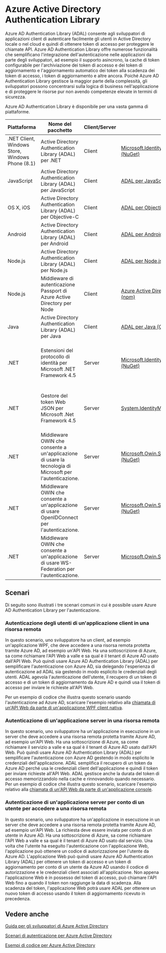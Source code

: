<properties
   pageTitle="Azure Active Directory Authentication Library | Microsoft Azure"
   description="Azure AD Authentication Library (ADAL) consente agli sviluppatori di applicazioni client di autenticare facilmente gli utenti in Active Directory locale o nel cloud e quindi di ottenere token di accesso per proteggere le chiamate API."
   services="active-directory"
   documentationCenter=""
   authors="msmbaldwin"
   manager="mbaldwin"
   editor="mbaldwin" />
<tags
   ms.service="active-directory"
   ms.devlang="na"
   ms.topic="article"
   ms.tgt_pltfrm="na"
   ms.workload="identity"
   ms.date="11/17/2015"
   ms.author="mbaldwin" />

# Azure Active Directory Authentication Library

Azure AD Authentication Library (ADAL) consente agli sviluppatori di applicazioni client di autenticare facilmente gli utenti in Active Directory locale o nel cloud e quindi di ottenere token di accesso per proteggere le chiamate API. Azure AD Authentication Library offre numerose funzionalità che semplificano l'integrazione dell'autenticazione nelle applicazioni da parte degli sviluppatori, ad esempio il supporto asincrono, la cache di token configurabile per l'archiviazione dei token di accesso e dei token di aggiornamento e l'aggiornamento automatico dei token alla scadenza dei token di accesso, i token di aggiornamento e altre ancora. Poiché Azure AD Authentication Library gestisce la maggior parte della complessità, gli sviluppatori possono concentrarsi sulla logica di business nell'applicazione e di proteggere le risorse pur non avendo competenze elevate in termini di sicurezza.

Azure AD Authentication Library è disponibile per una vasta gamma di piattaforme.

|Piattaforma|Nome del pacchetto|Client/Server|Scaricare|Codice sorgente|Esempio|
|---|---|---|---|---|---|
|.NET Client, Windows Store, Windows Phone (8.1)|Active Directory Authentication Library (ADAL) per .NET|Client|[Microsoft.IdentityModel.Clients.ActiveDirectory (NuGet)](https://www.nuget.org/packages/Microsoft.IdentityModel.Clients.ActiveDirectory)|[ADAL per .NET (GitHub)](https://github.com/AzureAD/azure-activedirectory-library-for-dotnet)||
|JavaScript|Active Directory Authentication Library (ADAL) per JavaScript|Client|[ADAL per JavaScript (GitHub)](https://github.com/AzureAD/azure-activedirectory-library-for-js)|[ADAL per JavaScript (GitHub)](https://github.com/AzureAD/azure-activedirectory-library-for-js)|[SinglePageApp-DotNet (GitHub)](https://github.com/AzureADSamples/SinglePageApp-DotNet)|
|OS X, iOS|Active Directory Authentication Library (ADAL) per Objective-C|Client|[ADAL per Objective-C (CocoaPods)](https://cocoapods.org/?q=adal%20io)|[ADAL per Objective-C (GitHub)](https://github.com/AzureAD/azure-activedirectory-library-for-objc)|[NativeClient-iOS (GitHub)](https://github.com/AzureADSamples/NativeClient-iOS)|
|Android|Active Directory Authentication Library (ADAL) per Android|Client|[ADAL per Android (The Central Repository)](http://search.maven.org/remotecontent?filepath=com/microsoft/aad/adal/)|[ADAL per Android (GitHub)](https://github.com/AzureAD/azure-activedirectory-library-for-android)|[NativeClient-Android (GitHub)](https://github.com/AzureADSamples/NativeClient-Android)|
|Node.js|Active Directory Authentication Library (ADAL) per Node.js|Client|[ADAL per Node.js (npm)](https://www.npmjs.com/package/adal-node)|[ADAL per Node.js (GitHub)](https://github.com/AzureAD/azure-activedirectory-library-for-nodejs)|[WebAPI-Nodejs (GitHub)](https://github.com/AzureADSamples/WebAPI-Nodejs)|
|Node.js|Middleware di autenticazione Passport di Azure Active Directory per Node|Client|[Azure Active Directory Passport per Node.js (npm)](https://www.npmjs.com/package/passport-azure-ad)|[Azure Active Directory per Node.js (Github)](https://github.com/AzureAD/passport-azure-ad)||
|Java|Active Directory Authentication Library (ADAL) per Java|Client|[ADAL per Java (GitHub)](https://github.com/AzureAD/azure-activedirectory-library-for-java)|[ADAL per Java (GitHub)](https://github.com/AzureAD/azure-activedirectory-library-for-java)||
|.NET|Estensioni del protocollo di identità per Microsoft .NET Framework 4.5|Server|[Microsoft.IdentityModel.Protocol.Extensions (NuGet)](https://www.nuget.org/packages/Microsoft.IdentityModel.Protocol.Extensions)|[Estensioni del modello di identità di Azure AD per .NET (GitHub)](https://github.com/AzureAD/azure-activedirectory-identitymodel-extensions-for-dotnet)||
|.NET|Gestore del token Web JSON per Microsoft .Net Framework 4.5|Server|[System.IdentityModel.Tokens.Jwt (NuGet)](https://www.nuget.org/packages/System.IdentityModel.Tokens.Jwt)|[Estensioni del modello di identità di Azure AD per .NET (GitHub)](https://github.com/AzureAD/azure-activedirectory-identitymodel-extensions-for-dotnet)||
|.NET|Middleware OWIN che consente a un'applicazione di usare la tecnologia di Microsoft per l'autenticazione.|Server|[Microsoft.Owin.Security.ActiveDirectory (NuGet)](https://www.nuget.org/packages/Microsoft.Owin.Security.ActiveDirectory/)|[OWIN (CodePlex)](http://katanaproject.codeplex.com)||
|.NET|Middleware OWIN che consente a un'applicazione di usare OpenIDConnect per l'autenticazione.|Server|[Microsoft.Owin.Security.OpenIdConnect (NuGet)](https://www.nuget.org/packages/Microsoft.Owin.Security.OpenIdConnect)|[OWIN (CodePlex)](http://katanaproject.codeplex.com)|[WebApp-OpenIDConnecty-DotNet (GitHub)](https://github.com/AzureADSamples/WebApp-OpenIDConnect-DotNet)|
|.NET|Middleware OWIN che consente a un'applicazione di usare WS-Federation per l'autenticazione.|Server|[Microsoft.Owin.Security.WsFederation (NuGet)](https://www.nuget.org/packages/Microsoft.Owin.Security.WsFederation)|[OWIN (CodePlex)](http://katanaproject.codeplex.com)|[WebApp-WSFederation-DotNet (GitHub)](https://github.com/AzureADSamples/WebApp-WSFederation-DotNet)|

## Scenari

Di seguito sono illustrati i tre scenari comuni in cui è possibile usare Azure AD Authentication Library per l'autenticazione.

### Autenticazione degli utenti di un'applicazione client in una risorsa remota

In questo scenario, uno sviluppatore ha un client, ad esempio un'applicazione WPF, che deve accedere a una risorsa remota protetta tramite Azure AD, ad esempio un'API Web. Ha una sottoscrizione di Azure, sa come richiamare l'API Web a valle e sa qual è il tenant di Azure AD usato dall'API Web. Può quindi usare Azure AD Authentication Library (ADAL) per semplificare l'autenticazione con Azure AD, sia delegando l'esperienza di autenticazione ad ADAL sia gestendo in modo esplicito le credenziali degli utenti. ADAL agevola l'autenticazione dell'utente, il recupero di un token di accesso e di un token di aggiornamento da Azure AD e quindi usa il token di accesso per inviare le richieste all'API Web.

Per un esempio di codice che illustra questo scenario usando l'autenticazione ad Azure AD, scaricare l'esempio relativo alla [chiamata di un'API Web da parte di un'applicazione WPF client nativa](https://github.com/azureadsamples/nativeclient-dotnet).

### Autenticazione di un'applicazione server in una risorsa remota

In questo scenario, uno sviluppatore ha un'applicazione in esecuzione in un server che deve accedere a una risorsa remota protetta tramite Azure AD, ad esempio un'API Web. Ha una sottoscrizione di Azure, sa come richiamare il servizio a valle e sa qual è il tenant di Azure AD usato dall'API Web. Può quindi usare Azure AD Authentication Library (ADAL) per semplificare l'autenticazione con Azure AD gestendo in modo esplicito le credenziali dell'applicazione. ADAL semplifica il recupero di un token da Azure AD perché usa le credenziali client dell'applicazione e quindi il token per inviare richieste all'API Web. ADAL gestisce anche la durata del token di accesso memorizzandolo nella cache e rinnovandolo quando necessario. Per un esempio di codice che illustra questo scenario, scaricare l'esempio relativo alla [chiamata di un'API Web da parte di un'applicazione console](https://github.com/AzureADSamples/Daemon-DotNet).

### Autenticazione di un'applicazione server per conto di un utente per accedere a una risorsa remota

In questo scenario, uno sviluppatore ha un'applicazione in esecuzione in un server che deve accedere a una risorsa remota protetta tramite Azure AD, ad esempio un'API Web. La richiesta deve essere inviata per conto di un utente in Azure AD. Ha una sottoscrizione di Azure, sa come richiamare l'API Web a valle e sa qual è il tenant di Azure AD usato dal servizio. Una volta che l'utente ha eseguito l'autenticazione con l'applicazione Web, l'applicazione può ottenere un codice di autorizzazione per l'utente da Azure AD. L'applicazione Web può quindi usare Azure AD Authentication Library (ADAL) per ottenere un token di accesso e un token di aggiornamento per conto di un utente da Azure AD usando il codice di autorizzazione e le credenziali client associati all'applicazione. Non appena l'applicazione Web è in possesso del token di accesso, può chiamare l'API Web fino a quando il token non raggiunge la data di scadenza. Alla scadenza del token, l'applicazione Web potrà usare ADAL per ottenere un nuovo token di accesso usando il token di aggiornamento ricevuto in precedenza.


## Vedere anche

[Guida per gli sviluppatori di Azure Active Directory](active-directory-developers-guide.md)

[Scenari di autenticazione per Azure Active Directory](active-directory-authentication-scenarios.md)

[Esempi di codice per Azure Active Directory](active-directory-code-samples.md)

<!---HONumber=AcomDC_1125_2015-->